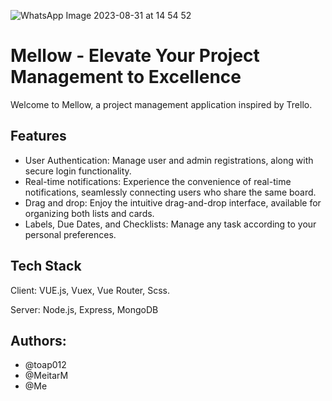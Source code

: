 ![WhatsApp Image 2023-08-31 at 14 54 52](https://github.com/BinaHovav/mellow-frontend/assets/123931280/b561d247-debc-48ae-bbdf-4f9ec1e6c9e9)


# Mellow - Elevate Your Project Management to Excellence

Welcome to Mellow, a project management application inspired by Trello. <br>

## Features

* User Authentication: Manage user and admin registrations, along with secure login functionality. <br>
* Real-time notifications: Experience the convenience of real-time notifications, seamlessly connecting users who share the same board. <br>
* Drag and drop: Enjoy the intuitive drag-and-drop interface, available for organizing both lists and cards.
* Labels, Due Dates, and Checklists: Manage any task according to your personal preferences.

## Tech Stack
Client: VUE.js, Vuex, Vue Router, Scss.

Server: Node.js, Express, MongoDB

  
## Authors:
* @toap012<br>
* @MeitarM<br>
* @Me
